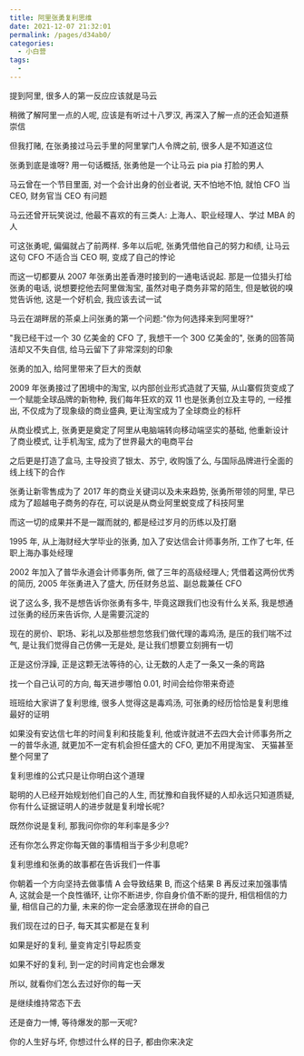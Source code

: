 ```yaml
---
title: 阿里张勇复利思维
date: 2021-12-07 21:32:01
permalink: /pages/d34ab0/
categories:
  - 小白营
tags:
  -
---
```


提到阿里, 很多人的第一反应应该就是马云

稍微了解阿里一点的人呢, 应该是有听过十八罗汉, 再深入了解一点的还会知道蔡崇信

但我打赌, 在张勇接过马云手里的阿里掌门人令牌之前, 很多人是不知道这位

张勇到底是谁呀? 用一句话概括, 张勇他是一个让马云 pia pia 打脸的男人

马云曾在一个节目里面, 对一个会计出身的创业者说, 天不怕地不怕, 就怕 CFO 当 CEO, 财务官当 CEO 有问题

马云还曾开玩笑说过, 他最不喜欢的有三类人: 上海人、职业经理人、学过 MBA 的人

可这张勇呢, 偏偏就占了前两样. 多年以后呢, 张勇凭借他自己的努力和绩, 让马云这句 CFO 不适合当 CEO 啊, 变成了自己的悖论

而这一切都要从 2007 年张勇出差香港时接到的一通电话说起. 那是一位猎头打给张勇的电话, 说想要挖他去阿里做淘宝, 虽然对电子商务非常的陌生, 但是敏锐的嗅觉告诉他, 这是一个好机会, 我应该去试一试

马云在湖畔居的茶桌上问张勇的第一个问题:"你为何选择来到阿里呀?"

"我已经干过一个 30 亿美金的 CFO 了, 我想干一个 300 亿美金的", 张勇的回答简洁却又不失自信, 给马云留下了非常深刻的印象

张勇的加入, 给阿里带来了巨大的贡献

2009 年张勇接过了困境中的淘宝, 以内部创业形式造就了天猫, 从山寨假货变成了一个赋能全球品牌的新物种, 我们每年狂欢的双 11 也是张勇创立及主导的, 一经推出, 不仅成为了现象级的商业盛典, 更让淘宝成为了全球商业的标杆

从商业模式上, 张勇更是奠定了阿里从电脑端转向移动端坚实的基础, 他重新设计了商业模式, 让手机淘宝, 成为了世界最大的电商平台

之后更是打造了盒马, 主导投资了银太、苏宁, 收购饿了么, 与国际品牌进行全面的线上线下的合作

张勇让新零售成为了 2017 年的商业关键词以及未来趋势, 张勇所带领的阿里, 早已成为了超越电子商务的存在, 可以说是从商业阿里蜕变成了科技阿里

而这一切的成果并不是一蹴而就的, 都是经过岁月的历练以及打磨

1995 年, 从上海财经大学毕业的张勇, 加入了安达信会计师事务所, 工作了七年, 任职上海办事处经理

2002 年加入了普华永道会计师事务所, 做了三年的高级经理人; 凭借着这两份优秀的简历, 2005 年张勇进入了盛大, 历任财务总监、副总裁兼任 CFO

说了这么多, 我不是想告诉你张勇有多牛, 毕竟这跟我们也没有什么关系, 我是想通过张勇的经历来告诉你, 人是需要沉淀的

现在的房价、职场、彩礼以及那些想忽悠我们做代理的毒鸡汤, 是压的我们喘不过气, 是让我们觉得自己仿佛一无是处, 是让我们想要立刻拥有一切

正是这份浮躁, 正是这颗无法等待的心, 让无数的人走了一条又一条的弯路

找一个自己认可的方向, 每天进步哪怕 0.01, 时间会给你带来奇迹

班班给大家讲了复利思维, 很多人觉得这是毒鸡汤, 可张勇的经历恰恰是复利思维最好的证明

如果没有安达信七年的时间复利和技能复利, 他或许就进不去四大会计师事务所之一的普华永道, 就更加不一定有机会担任盛大的 CFO, 更加不用提淘宝、 天猫甚至整个阿里了

复利思维的公式只是让你明白这个道理

聪明的人已经开始规划他们自己的人生, 而犹豫和自我怀疑的人却永远只知道质疑, 你有什么证据证明人的进步就是复利增长呢?

既然你说是复利, 那我问你你的年利率是多少?

还有你怎么界定你每天做的事情相当于多少利息呢?

复利思维和张勇的故事都在告诉我们一件事

你朝着一个方向坚持去做事情 A 会导致结果 B, 而这个结果 B 再反过来加强事情 A, 这就会是一个良性循环, 让你不断进步, 你自身价值不断的提升, 相信相信的力量, 相信自己的力量, 未来的你一定会感激现在拼命的自己

我们现在过的日子, 每天其实都是在复利

如果是好的复利, 量变肯定引导起质变

如果不好的复利, 到一定的时间肯定也会爆发

所以, 就看你们怎么去过好你的每一天

是继续维持常态下去

还是奋力一愽, 等待爆发的那一天呢?

你的人生好与坏, 你想过什么样的日子, 都由你来决定
